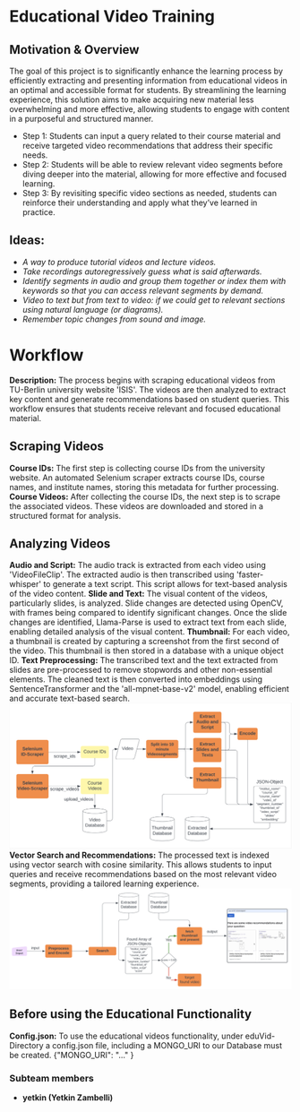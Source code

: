 # Educational Video Training

## Motivation & Overview

The goal of this project is to significantly enhance the learning process by efficiently extracting and presenting information from educational videos in an optimal and accessible format for students. By streamlining the learning experience, this solution aims to make acquiring new material less overwhelming and more effective, allowing students to engage with content in a purposeful and structured manner.

- Step 1: Students can input a query related to their course material and receive targeted video recommendations that address their specific needs.
- Step 2: Students will be able to review relevant video segments before diving deeper into the material, allowing for more effective and focused learning.
- Step 3: By revisiting specific video sections as needed, students can reinforce their understanding and apply what they’ve learned in practice.

## Ideas:
- *A way to produce tutorial videos and lecture videos.*
- *Take recordings autoregressively guess what is said afterwards.*
- *Identify segments in audio and group them together or index them with keywords so that you can access relevant segments by demand.*
- *Video to text but from text to video: if we could get to relevant sections using natural language (or diagrams).*
- *Remember topic changes from sound and image.*

# Workflow
**Description:** The process begins with scraping educational videos from TU-Berlin university website 'ISIS'. The videos are then analyzed to extract key  content and generate recommendations based on student queries. This workflow ensures that students receive relevant and focused educational material. 

## Scraping Videos
**Course IDs:** The first step is collecting course IDs from the university website. An automated Selenium scraper extracts course IDs, course names, and institute names, storing this metadata for further processing.
**Course Videos:** After collecting the course IDs, the next step is to scrape the associated videos. These videos are downloaded and stored in a structured format for analysis.

## Analyzing Videos
**Audio and Script:** The audio track is extracted from each video using 'VideoFileClip'. The extracted audio is then transcribed using 'faster-whisper' to generate a text script. This script allows for text-based analysis of the video content.
**Slide and Text:** The visual content of the videos, particularly slides, is analyzed. Slide changes are detected using OpenCV, with frames being compared to identify significant changes. Once the slide changes are identified, Llama-Parse is used to extract text from each slide, enabling detailed analysis of the visual content.
**Thumbnail:** For each video, a thumbnail is created by capturing a screenshot from the first second of the video. This thumbnail is then stored in a database with a unique object ID.
**Text Preprocessing:** The transcribed text and the text extracted from slides are pre-processed to remove stopwords and other non-essential elements. The cleaned text is then converted into embeddings using SentenceTransformer and the 'all-mpnet-base-v2' model, enabling efficient and accurate text-based search.
![workflow_analyse](../images/Flowchart-Analyse.png)
**Vector Search and Recommendations:** The processed text is indexed using vector search with cosine similarity. This allows students to input queries and receive recommendations based on the most relevant video segments, providing a tailored learning experience.
![workflow_analyse](../images/Flowchart-Recommend.png)

## Before using the Educational Functionality
**Config.json:** To use the educational videos functionality, under eduVid-Directory a config.json file, including a MONGO_URI to our Database must be created. {"MONGO_URI": "..." }

### Subteam members

- **yetkin (Yetkin Zambelli)**
